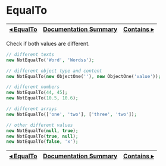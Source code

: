 # EqualTo

[◂ EqualTo](04-equalto.md) | [Documentation Summary](index.md) | [Contains ▸](05-contains.md)
-- | -- | --

Check if both values ​​are different.

```php
// different texts
new NotEqualTo('Word', 'Wordss');

// different object type and content
new NotEqualTo(new ObjectOne(''), new ObjectOne('value'));

// different numbers
new NotEqualTo(44, 45);
new NotEqualTo(10.5, 10.6);

// different arrays
new NotEqualTo(['one', 'two'], ['three', 'two']);

// other different values
new NotEqualTo(null, true);
new NotEqualTo(true, null);
new NotEqualTo(false, 'x');
```

[◂ EqualTo](04-equalto.md) | [Documentation Summary](index.md) | [Contains ▸](05-contains.md)
-- | -- | --
